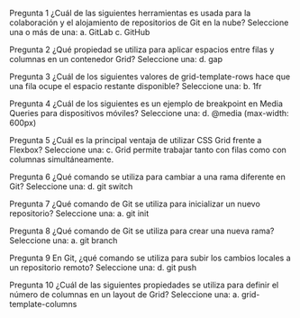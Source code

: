 Pregunta 1
¿Cuál de las siguientes herramientas es usada para la colaboración y el alojamiento de repositorios de Git en la nube?
Seleccione una o más de una:
 a. GitLab 
 c. GitHub 

Pregunta 2
¿Qué propiedad se utiliza para aplicar espacios entre filas y columnas en un contenedor Grid?
Seleccione una:
 d. gap 


Pregunta 3
¿Cuál de los siguientes valores de grid-template-rows hace que una fila ocupe el espacio restante disponible?
Seleccione una:
 b. 1fr 


Pregunta 4
¿Cuál de los siguientes es un ejemplo de breakpoint en Media Queries para dispositivos móviles?
Seleccione una:
 d. @media (max-width: 600px) 

Pregunta 5
¿Cuál es la principal ventaja de utilizar CSS Grid frente a Flexbox?
Seleccione una:
 c. Grid permite trabajar tanto con filas como con columnas simultáneamente. 


Pregunta 6
¿Qué comando se utiliza para cambiar a una rama diferente en Git?
Seleccione una:
 d. git switch 

Pregunta 7
¿Qué comando de Git se utiliza para inicializar un nuevo repositorio?
Seleccione una:
 a. git init 

Pregunta 8
¿Qué comando de Git se utiliza para crear una nueva rama?
Seleccione una:
 a. git branch 


Pregunta 9
En Git, ¿qué comando se utiliza para subir los cambios locales a un repositorio remoto?
Seleccione una:
d. git push 

Pregunta 10
¿Cuál de las siguientes propiedades se utiliza para definir el número de columnas en un layout de Grid?
Seleccione una:
 a. grid-template-columns 



